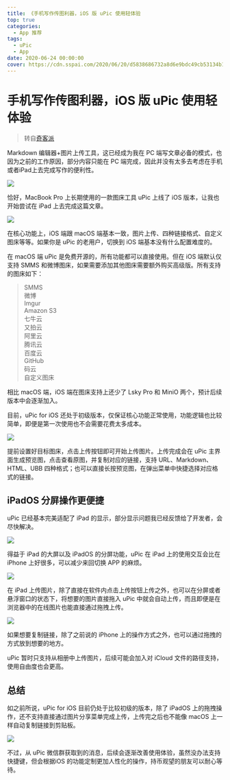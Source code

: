 ```yaml
---
title: 《手机写作传图利器，iOS 版 uPic 使用轻体验
top: true
categories:
  - App 推荐
tags:
  - uPic
  - App
date: 2020-06-24 00:00:00
cover: https://cdn.sspai.com/2020/06/20/d5838686732a8d6e9bdc49cb53134b10.jpg
---
```


# 手机写作传图利器，iOS 版 uPic 使用轻体验

>  转自[奇客派](https://sspai.com/post/61053)

Markdown 编辑器+图片上传工具，这已经成为我在 PC 端写文章必备的模式，也因为之前的工作原因，部分内容只能在 PC 端完成，因此并没有太多去考虑在手机或者iPad上去完成写作的便利性。

![](https://cdn.sspai.com/2020/06/20/d5838686732a8d6e9bdc49cb53134b10.jpg)

恰好，MacBook Pro 上长期使用的一款图床工具 uPic 上线了 iOS 版本，让我也开始尝试在 iPad 上去完成这篇文章。

![](https://cdn.sspai.com/2020/06/20/5d9050c985e0069d9df764115f23692e.jpg)

在核心功能上，iOS 端跟 macOS 端基本一致，图片上传、四种链接格式、自定义图床等等。如果你是 uPic 的老用户，切换到 iOS 端基本没有什么配置难度的。

在 macOS 端 uPic 是免费开源的，所有功能都可以直接使用。但在 iOS 端默认仅支持 SMMS 和微博图床，如果需要添加其他图床需要额外购买高级版。所有支持的图床如下：

> SMMS  
> 微博  
> Imgur  
> Amazon S3  
> 七牛云  
> 又拍云  
> 阿里云  
> 腾讯云  
> 百度云  
> GitHub  
> 码云  
> 自定义图床

相比 macOS 端，iOS 端在图床支持上还少了 Lsky Pro 和 MiniO 两个，预计后续版本中会逐渐加入。

目前，uPic for iOS 还处于初级版本，仅保证核心功能正常使用，功能逻辑也比较简单，即便是第一次使用也不会需要花费太多成本。

![](https://cdn.sspai.com/2020/06/20/fbf08f857250373e5a292796892d50ce.jpg)

提前设置好目标图床，点击上传按钮即可开始上传图片。上传完成会在 uPic 主界面生成预览图，点击查看原图，并复制对应的链接，支持 URL、Markdown、HTML、UBB 四种格式；也可以直接长按预览图，在弹出菜单中快捷选择对应格式的链接。

## iPadOS 分屏操作更便捷

uPic 已经基本完美适配了 iPad 的显示，部分显示问题我已经反馈给了开发者，会尽快解决。

![](https://cdn.sspai.com/2020/06/20/39d158a42e98af50ed28fef55c62b922.png)

得益于 iPad 的大屏以及 iPadOS 的分屏功能，uPic 在 iPad 上的使用交互会比在 iPhone 上好很多，可以减少来回切换 APP 的麻烦。

![](https://cdn.sspai.com/2020/06/20/e9cca08cff83b82f757ed1c5111910fc.gif)

在 iPad 上传图片，除了直接在软件内点击上传按钮上传之外，也可以在分屏或者悬浮窗口的状态下，将想要的图片直接拖入 uPic 中就会自动上传，而且即便是在浏览器中的在线图片也能直接通过拖拽上传。

![](https://cdn.sspai.com/2020/06/20/8da8edc6ab12c99bec7c213b5f1b41a2.gif)

如果想要复制链接，除了之前说的 iPhone 上的操作方式之外，也可以通过拖拽的方式放到想要的地方。

uPic 暂时只支持从相册中上传图片，后续可能会加入对 iCloud 文件的路径支持，使用自由度也会更高。

## 总结

如之前所说，uPic for iOS 目前仍处于比较初级的版本，除了 iPadOS 上的拖拽操作，还不支持直接通过图片分享菜单完成上传，上传完之后也不能像 macOS 上一样自动复制链接到剪贴板。

![](https://cdn.sspai.com/2020/06/20/c9a0ba31b80f0b4b435c09af2f2ada55.jpg)

不过，从 uPic 微信群获取到的消息，后续会逐渐改善使用体验，虽然没办法支持快捷键，但会根据iOS 的功能定制更加人性化的操作，持币观望的朋友可以耐心等待。
